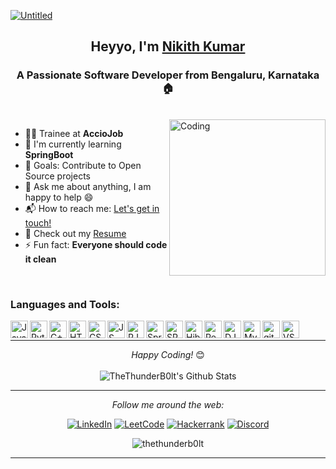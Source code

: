 [![Untitled](https://user-images.githubusercontent.com/50051805/155888255-bb4bff4a-72ad-4fef-8883-e79244cedf68.jpeg)](https://thethunderb0lt.github.io/)

<h2 align="center">Heyyo, I'm <a href="https://www.nikithkumar.ml/" target="_blank">Nikith Kumar</a></h2>
<h3 align="center">A Passionate Software Developer from Bengaluru, Karnataka 🏠</h3>

<br>

<img align="right" alt="Coding" height="250px" src="https://user-images.githubusercontent.com/50051805/155887779-beb0b981-4be9-4c9a-8a74-bc243e6d1f0d.jpg">

- 👨‍💻 Trainee at **AccioJob**
- 🔭 I'm currently learning **SpringBoot**
- 🥅 Goals: Contribute to Open Source projects
- 💬 Ask me about anything, I am happy to help :smile:
- 📬 How to reach me: [Let's get in touch!](https://www.linkedin.com/in/nikithkumar/)
- 📙 Check out my <a href="https://www.nikithkumar.ml/assets/cv/Resume1.pdf">Resume</a></li>
- ⚡ Fun fact: **Everyone should code it clean**

<br>

### Languages and Tools:


<a href="#" target="_blank"><img align="left" alt="Java" width="28px" src="https://user-images.githubusercontent.com/25181517/117201156-9a724800-adec-11eb-9a9d-3cd0f67da4bc.png"/></a>
<a href="#" target="_blank"><img align="left" alt="Python" width="28px" src="https://user-images.githubusercontent.com/25181517/183423507-c056a6f9-1ba8-4312-a350-19bcbc5a8697.png"/></a>
<a href="#" target="_blank"><img align="left" alt="C++" width="28px" src="https://user-images.githubusercontent.com/25181517/192106073-90fffafe-3562-4ff9-a37e-c77a2da0ff58.png"/></a>
<a href="#" target="_blank"><img align="left" alt="HTML5" width="28px" src="https://user-images.githubusercontent.com/25181517/192158954-f88b5814-d510-4564-b285-dff7d6400dad.png"/></a>
<a href="#" target="_blank"><img align="left" alt="CSS3" width="28px" src="https://user-images.githubusercontent.com/25181517/183898674-75a4a1b1-f960-4ea9-abcb-637170a00a75.png"/></a>
<a href="#" target="_blank"><img align="left" alt="JS" width="28px" src="https://user-images.githubusercontent.com/25181517/117447155-6a868a00-af3d-11eb-9cfe-245df15c9f3f.png"/></a>
<a href="#" target="_blank"><img align="left" alt="RJS" width="28px" src="https://user-images.githubusercontent.com/25181517/183897015-94a058a6-b86e-4e42-a37f-bf92061753e5.png"/></a>
<a href="#" target="_blank"><img align="left" alt="Spring" width="28px" src="https://user-images.githubusercontent.com/25181517/117201470-f6d56780-adec-11eb-8f7c-e70e376cfd07.png"/></a>
<a href="#" target="_blank"><img align="left" alt="SPBoot" width="28px" src="https://user-images.githubusercontent.com/25181517/183891303-41f257f8-6b3d-487c-aa56-c497b880d0fb.png"/></a>
<a href="#" target="_blank"><img align="left" alt="Hiber" width="28px" src="https://user-images.githubusercontent.com/25181517/117207493-49665200-adf4-11eb-808e-a9c0fcc2a0a0.png"/></a>
<a href="#" target="_blank"><img align="left" alt="RestAPI" width="28px" src="https://user-images.githubusercontent.com/25181517/192107858-fe19f043-c502-4009-8c47-476fc89718ad.png"></a>
<a href="#" target="_blank"><img align="left" alt="DJ" width="28px" src="https://github.com/marwin1991/profile-technology-icons/assets/62091613/9bf5650b-e534-4eae-8a26-8379d076f3b4"></a>
<a href="#" target="_blank"><img align="left" alt="MySQL" width="28px" src="https://user-images.githubusercontent.com/25181517/183896128-ec99105a-ec1a-4d85-b08b-1aa1620b2046.png" /></a>
<a href="#" target="_blank"> <img align="left" alt="git" width="28px" src="https://user-images.githubusercontent.com/25181517/192108372-f71d70ac-7ae6-4c0d-8395-51d8870c2ef0.png"> </a>
<a href="#" target="_blank"> <img align="left" alt="VSCode" width="28px" src="https://user-images.githubusercontent.com/25181517/192108891-d86b6220-e232-423a-bf5f-90903e6887c3.png"> </a>

<br />

---

<div align="center">
<i>Happy Coding!</i> 😊
</div>

</br>

<div align="center">
<img align="center" src="https://github-readme-stats.vercel.app/api?username=thethunderb0lt&include_all_commits=true&count_private=true&show_icons=true&line_height=20&title_color=ffffff&icon_color=009BB7&text_color=C9D1CD&bg_color=0,000405,0090AB" alt="TheThunderB0lt's Github Stats">

---

<i>Follow me around the web:</i><br>

<a href="https://www.linkedin.com/in/nikithkumar/" target="_blank"><img src="https://img.shields.io/badge/LinkedIn-%230077B5.svg?&style=flat-square&logo=linkedin&logoColor=white" alt="LinkedIn"></a>
<a href="https://leetcode.com/The_ThunderBolt/" target="_blank"><img src="https://img.shields.io/badge/-LeetCode-FFA116?style=flat-square&logo=LeetCode&logoColor=black" alt="LeetCode"></a>
<a href="https://www.hackerrank.com/the_thunderbolt?hr_r=1" target="_blank"><img src="https://img.shields.io/badge/-Hackerrank-2EC866?style=flat-square&logo=HackerRank&logoColor=white" alt="Hackerrank"></a>
<a href="https://discord.com/users/ThεThüŋdεrBöļT#0215/" target="_blank"><img src="https://img.shields.io/badge/Discord-5865F2?style=flat-square&logo=discord&logoColor=white" alt="Discord"></a>
    
<p align="center"> <img src="https://komarev.com/ghpvc/?username=thethunderb0lt&label=Profile%20views&color=008EA8&style=flat" alt="thethunderb0lt" /> </p>

---
</div>
<!-- 
<div align="center">
<h3 align="center">Show some &nbsp;❤️&nbsp; by starring some of the repositories!</h3>
</div><img src="https://github.com/punitkmryh/punitkmryh/blob/master/wave.svg" />
-->
